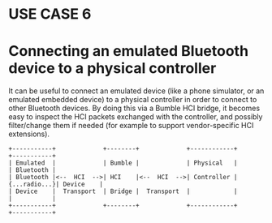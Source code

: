 USE CASE 6
==========

# Connecting an emulated Bluetooth device to a physical controller

It can be useful to connect an emulated device (like a phone simulator, or an emulated embedded device) to a physical controller in order to connect to other Bluetooth devices. By doing this via a Bumble HCI bridge, it becomes easy to inspect the HCI packets exchanged with the controller, and possibly filter/change them if needed (for example to support vendor-specific HCI extensions).

```
+-----------+             +--------+             +------------+             +-----------+
| Emulated  |             | Bumble |             | Physical   |             | Bluetooth |
| Bluetooth |<--  HCI  -->| HCI    |<--  HCI  -->| Controller |{...radio...}| Device    |
| Device    |  Transport  | Bridge |  Transport  |            |             |           |
+-----------+             +--------+             +------------+             +-----------+
```
